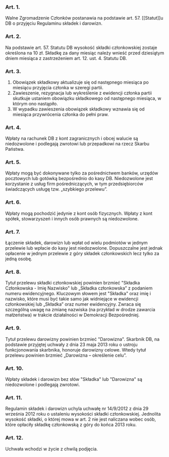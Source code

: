 ### Art. 1.
Walne Zgromadzenie Członków postanawia na podstawie art. 57. [[Statut]]u DB o przyjęciu Regulaminu składek i darowizn.

### Art. 2.
Na podstawie art. 57. Statutu DB wysokość składki członkowskiej zostaje określona na 10 zł. Składkę za dany miesiąc należy wnieść przed dziesiątym dniem miesiąca z zastrzeżeniem art. 12. ust. 4. Statutu DB.

### Art. 3.
1. Obowiązek składkowy aktualizuje się od następnego miesiąca po miesiącu przyjęcia członka w szeregi partii.
2. Zawieszenie, rezygnacja lub wykreślenie z ewidencji członka partii skutkuje ustaniem obowiązku składkowego od następnego miesiąca, w którym ono nastąpiło.
3. W wypadku zawieszenia obowiązek składkowy wznawia się od miesiąca przywrócenia członka do pełni praw.

### Art. 4.
Wpłaty na rachunek DB z kont zagranicznych i obcej walucie są niedozwolone i podlegają zwrotowi lub przepadkowi na rzecz Skarbu Państwa.

### Art. 5.
Wpłaty mogą być dokonywane tylko za pośrednictwem banków, urzędów pocztowych lub gotówką bezpośrednio do kasy DB. Niedozwolone jest korzystanie z usług firm pośredniczących, w tym przedsiębiorców świadczących usługę tzw. „szybkiego przelewu”.

### Art. 6.
Wpłaty mogą pochodzić jedynie z kont osób fizycznych. Wpłaty z kont spółek, stowarzyszeń i innych osób prawnych są niedozwolone.

### Art. 7.
Łączenie składek, darowizn lub wpłat od wielu podmiotów w jednym przelewie lub wpłacie do kasy jest niedozwolone. Dopuszczalne jest jednak opłacenie w jednym przelewie z góry składek członkowskich lecz tylko za jedną osobę.

### Art. 8.
Tytuł przelewu składki członkowskiej powinien brzmieć "Składka Członkowska - Imię Nazwisko" lub „Składka członkowska” z podaniem numeru ewidencyjnego. Kluczowym słowem jest "Składka" oraz imię i nazwisko, które musi być takie samo jak widniejące w ewidencji członkowskiej lub „Składka” oraz numer ewidencyjny. Zwraca się szczególną uwagę na zmianę nazwiska (na przykład w drodze zawarcia małżeństwa) w trakcie działalności w Demokracji Bezpośredniej.

### Art. 9.
Tytuł przelewu darowizny powinien brzmieć "Darowizna". Skarbnik DB, na podstawie przyjętej uchwały z dnia 23 maja 2013 roku o ustroju funkcjonowania skarbnika, honoruje darowizny celowe. Wtedy tytuł przelewu powinien brzmieć „Darowizna – określenie celu”.

### Art. 10.
Wpłaty składek i darowizn bez słów "Składka" lub "Darowizna" są niedozwolone i podlegają zwrotowi.

### Art. 11.
Regulamin składek i darowizn uchyla uchwałę nr 14/9/2012 z dnia 29 września 2012 roku o ustaleniu wysokości składki członkowskiej. Jednolita wysokość składki, o której mowa w art. 2 nie jest naliczana wobec osób, które opłaciły składkę członkowską z góry do końca 2013 roku.

### Art. 12.
Uchwała wchodzi w życie z chwilą podjęcia. 
